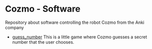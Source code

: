 # Cozmo - Software
Repository about software controlling the robot Cozmo from the Anki company 

- [guess_number](https://github.com/LucasWaelti/Cozmo/tree/master/guess_number)
This is a little game where Cozmo guesses a secret number that the user chooses. 
